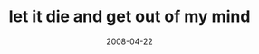 ---
layout: base.njk
title : 'let it die and get out of my mind' 
view_title : 'let it die and get out of my mind' 
year : '2008' 
date : '2008-04-22' 
img_file : '/drawing/letitdieandgetoutofmymind.png' 
html_file : 'letitdieandgetoutofmymind' 
next_html : 'imhungry.html' 
year_order : '176' 
permalink : "title/{{html_file}}.html"
---